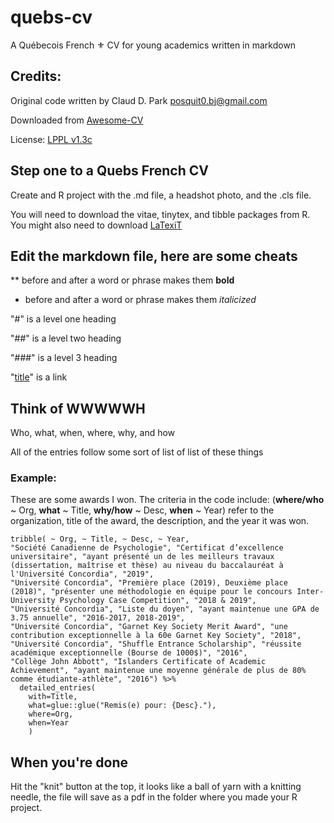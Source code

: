 # quebs-cv
A Québecois French ⚜ CV for young academics written in markdown 

## Credits: 
Original code written by Claud D. Park <posquit0.bj@gmail.com>

Downloaded from [Awesome-CV](https://github.com/posquit0/Awesome-CV)

License: [LPPL v1.3c](http://www.latex-project.org/lppl)

## Step one to a Quebs French CV
Create and R project with the .md file, a headshot photo, and the .cls file.

You will need to download the vitae, tinytex, and tibble packages from R. You might also need to download [LaTexiT](https://download.cnet.com/LaTeXiT/3000-2053_4-66890.html)

## Edit the markdown file, here are some cheats
** before and after a word or phrase makes them **bold**

* before and after a word or phrase makes them *italicized*

"#" is a level one heading

"##" is a level two heading

"###" is a level 3 heading

"[title](https://www.example.com)" is a link

## Think of WWWWWH
Who, what, when, where, why, and how

All of the entries follow some sort of list of list of these things

### Example: 
These are some awards I won. The criteria in the code include: (**where/who** ~ Org, **what** ~ Title,  **why/how** ~ Desc, **when** ~ Year) refer to the organization, title of the award, the description, and the year it was won. 

````{r}
tribble( ~ Org, ~ Title, ~ Desc, ~ Year, 
"Société Canadienne de Psychologie", "Certificat d’excellence universitaire", "ayant présenté un de les meilleurs travaux (dissertation, maîtrise et thèse) au niveau du baccalauréat à l'Université Concordia", "2019",
"Université Concordia", "Première place (2019), Deuxième place (2018)", "présenter une méthodologie en équipe pour le concours Inter-University Psychology Case Competition", "2018 & 2019",
"Université Concordia", "Liste du doyen", "ayant maintenue une GPA de 3.75 annuelle", "2016-2017, 2018-2019",
"Université Concordia", "Garnet Key Society Merit Award", "une contribution exceptionnelle à la 60e Garnet Key Society", "2018",
"Université Concordia", "Shuffle Entrance Scholarship", "réussite académique exceptionnelle (Bourse de 1000$)", "2016",
"Collège John Abbott", "Islanders Certificate of Academic Achievement", "ayant maintenue une moyenne générale de plus de 80% comme étudiante-athlète", "2016") %>% 
  detailed_entries(
    with=Title, 
    what=glue::glue("Remis(e) pour: {Desc}."), 
    where=Org, 
    when=Year
    )
````

## When you're done
Hit the "knit" button at the top, it looks like a ball of yarn with a knitting needle, the file will save as a pdf in the folder where you made your R project. 

